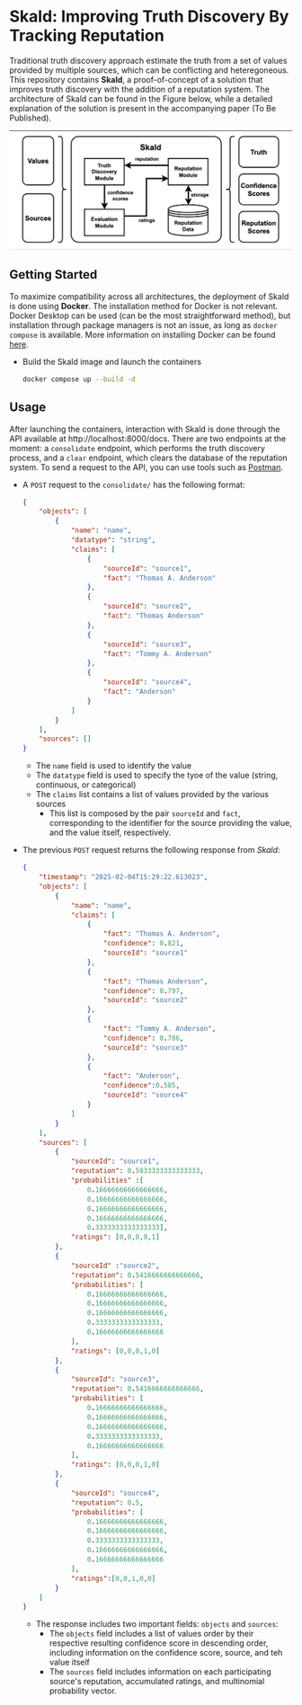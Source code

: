# Skald: Improving Truth Discovery By Tracking Reputation

Traditional truth discovery approach estimate the truth from a set of values provided by multiple sources, which can be conflicting and heteregoneous. This repository contains **Skald**, a proof-of-concept of a solution that improves truth discovery with the addition of a reputation system. The architecture of Skald can be found in the Figure below, while a detailed explanation of the solution is present in the accompanying paper (To Be Published).

<p align="center">
    <img src="/doc/skald.png" width="600px">
<p>

## Getting Started

To maximize compatibility across all architectures, the deployment of Skald is done using **Docker**. The installation method for Docker is not relevant. Docker Desktop can be used (can be the most straightforward method), but installation through package managers is not an issue, as long as `docker compose` is available. More information on installing Docker can be found [here](https://docs.docker.com/get-started/get-docker/).

- Build the Skald image and launch the containers

    ```bash
    docker compose up --build -d
    ```

## Usage

After launching the containers, interaction with Skald is done through the API available at http://localhost:8000/docs. There are two endpoints at the moment: a `consolidate` endpoint, which performs the truth discovery process, and a `clear` endpoint, which clears the database of the reputation system. To send a request to the API, you can use tools such as [Postman](https://www.postman.com).

- A `POST` request to the `consolidate/` has the following format:
    ```json
    {
        "objects": [
            {
                "name": "name",
                "datatype": "string",
                "claims": [
                    {
                        "sourceId": "source1",
                        "fact": "Thomas A. Anderson"
                    },
                    {
                        "sourceId": "source2",
                        "fact": "Thomas Anderson"
                    },
                    {
                        "sourceId": "source3",
                        "fact": "Tommy A. Anderson"
                    },
                    {
                        "sourceId": "source4",
                        "fact": "Anderson"
                    }
                ]
            }
        ],
        "sources": []
    }
    ```
    - The `name` field is used to identify the value
    - The `datatype` field is used to specify the tyoe of the value (string, continuous, or categorical)
    - The `claims` list contains a list of values provided by the various sources
        - This list is composed by the pair `sourceId` and `fact`, corresponding to the identifier for the source providing the value, and the value itself, respectively.

- The previous `POST` request returns the following response from *Skald*:

    ```json
    {
        "timestamp": "2025-02-04T15:29:22.613023",
        "objects": [
            {
                "name": "name",
                "claims": [
                    {
                        "fact": "Thomas A. Anderson",
                        "confidence": 0.821,
                        "sourceId": "source1"
                    },
                    {
                        "fact": "Thomas Anderson",
                        "confidence": 0.797,
                        "sourceId": "source2"
                    },
                    {
                        "fact": "Tommy A. Anderson",
                        "confidence": 0.786,
                        "sourceId": "source3"
                    },
                    {
                        "fact": "Anderson",
                        "confidence":0.585,
                        "sourceId": "source4"
                    }
                ]
            }
        ],
        "sources": [
            {
                "sourceId": "source1",
                "reputation": 0.5833333333333333,
                "probabilities" :[
                    0.16666666666666666,
                    0.16666666666666666,
                    0.16666666666666666,
                    0.16666666666666666,
                    0.3333333333333333],
                "ratings": [0,0,0,0,1]
            },
            {
                "sourceId" :"source2",
                "reputation": 0.5416666666666666,
                "probabilities": [
                    0.16666666666666666,
                    0.16666666666666666,
                    0.16666666666666666,
                    0.3333333333333333,
                    0.16666666666666666
                ],
                "ratings": [0,0,0,1,0]
            },
            {
                "sourceId": "source3",
                "reputation": 0.5416666666666666,
                "probabilities": [
                    0.16666666666666666,
                    0.16666666666666666,
                    0.16666666666666666,
                    0.3333333333333333,
                    0.16666666666666666
                ],
                "ratings": [0,0,0,1,0]
            },
            {
                "sourceId": "source4",
                "reputation": 0.5,
                "probabilities": [
                    0.16666666666666666,
                    0.16666666666666666,
                    0.3333333333333333,
                    0.16666666666666666,
                    0.16666666666666666
                ],
                "ratings":[0,0,1,0,0]
            }
        ]
    }
    ```
    - The response includes two important fields: `objects` and `sources`:
        - The `objects` field includes a list of values order by their respective resulting confidence score in descending order, including information on the confidence score, source, and teh value itself
        - The `sources` field includes information on each participating source's reputation, accumulated ratings, and multinomial probability vector.